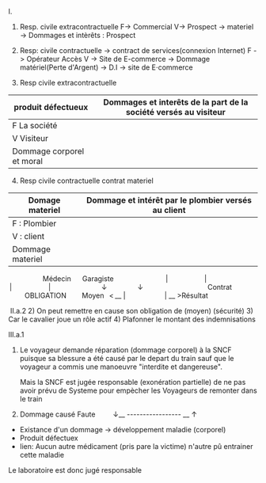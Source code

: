 

I.

1) Resp. civile extracontractuelle
   F-> Commercial
   V-> Prospect
   -> materiel
   -> Dommages et intèrêts : Prospect
   
2) Resp: civile contractuelle
   -> contract de services(connexion Internet)
   F -> Opérateur Accès
   V -> Site de E-commerce
   -> Dommage matériel(Perte d'Argent)
   -> D.I -> site de E⋅commerce

3) Resp civile extracontractuelle


 | produit défectueux        | Dommages et interêts de la part de la société versés au visiteur |
 | ------------------------- | ---------------------------------------------------------------- |
 | F La société              |                                                                  |
 | V Visiteur                |                                                                  |
 | Dommage corporel et moral |                                                                  |



4)  Resp civile contractuelle contrat materiel

| Domage materiel  | Dommage et intérêt par le plombier versés au client |
| ---------------- | --------------------------------------------------- |
| F : Plombier     |                                                     |
| V : client       |                                                     |
| Dommage materiel |                                                     |



 ‎‎ ‎‎ ‎‎ ‎‎ ‎‎ ‎‎ ‎‎ ‎‎ ‎‎ ‎‎‎‎ ‎‎ ‎‎ ‎‎ ‎‎  ‎‎‎‎  ‎‎ ‎‎ Médecin         Garagiste
‎‎ ‎‎ ‎‎ ‎‎ ‎‎ ‎‎ ‎‎ ‎‎ ‎‎ ‎‎ ‎‎ ‎‎ ‎‎ ‎‎‎‎ ‎‎ ‎‎ ‎‎  ‎‎ ‎‎ ‎‎ ‎‎ ‎‎ ‎‎ ‎‎ ‎‎  |                             |
‎‎ ‎‎ ‎‎ ‎‎ ‎‎ ‎‎ ‎‎ ‎‎ ‎‎ ‎‎ ‎‎ ‎‎ ‎‎ ‎‎ ‎‎ ‎‎ ‎‎ ‎‎ ‎‎‎‎ ‎‎ ‎‎ ‎‎ ‎‎ ‎‎ ‎‎   |                             |
‎‎ ‎‎ ‎‎ ‎‎ ‎‎ ‎‎ ‎‎ ‎‎ ‎‎ ‎‎ ‎‎ ‎‎ ‎‎ ‎‎ ‎‎ ‎‎ ‎‎ ‎‎ ‎‎‎‎ ‎‎ ‎‎ ‎‎ ‎‎ ‎‎ ‎‎  ↓                   ‎‎ ‎‎ ‎‎  ↓
‎‎ ‎‎ ‎‎ ‎‎ ‎‎ ‎‎ ‎‎ ‎ ‎‎ ‎‎ ‎‎ ‎‎ ‎‎ ‎‎ ‎‎ ‎‎ ‎‎ ‎‎ ‎‎ ‎‎        ‎‎ ‎‎         Contrat
‎‎ ‎‎ ‎‎ ‎‎ ‎‎ ‎‎ ‎‎ ‎ ‎‎ ‎‎ ‎‎ ‎‎ ‎‎ ‎‎ ‎‎ ‎‎ ‎‎ ‎‎ ‎‎ ‎‎              OBLIGATION
‎‎ ‎‎ ‎‎ ‎‎ ‎‎ ‎‎ ‎‎ Moyen    < __ |                               | __ >Résultat
                   

‎ 
II.a.2
2) On peut remettre en cause son obligation de (moyen) (sécurité)
3) Car le cavalier joue un rôle actif
4) Plafonner le montant des indemnisations


III.a.1
1) Le voyageur demande réparation
   (dommage corporel) à la SNCF
   puisque sa blessure a été causé par le depart du train sauf que le voyageur
   a commis une manoeuvre "interdite et dangereuse".

   Mais la SNCF est jugée responsable
   (exonération partielle) de ne pas avoir
   prévu de Systeme pour empècher les Voyageurs de remonter dans le train

3) Dommage causé           Faute
‎‎ ‎‎ ‎‎ ‎‎ ‎‎ ‎‎ ‎‎ ‎‎ ↓__ ----------------- __ ↑


- Existance d'un dommage 
  -> développement maladie (corporel)
- Produit défectuex
- lien:
  Aucun autre médicament (pris pare la victime)
  n'autre pû entrainer cette maladie

Le laboratoire est donc jugé responsable




